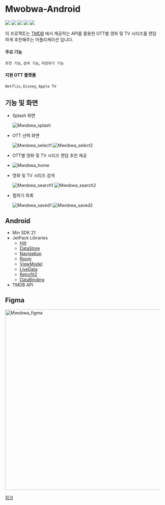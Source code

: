 # Mwobwa-Android

<p align="cetner">
  <img src="https://img.shields.io/badge/Android-3DDC84?style=for-the-badge&logo=Android&logoColor=white">
  <img src="https://img.shields.io/badge/Kotlin-7F52FF?style=for-the-badge&logo=Kotlin&logoColor=white">
  <img src="https://img.shields.io/badge/AndroidStudio-3DDC84?style=for-the-badge&logo=AndroidStudio&logoColor=white">
  <img src="https://img.shields.io/badge/Figma-F24E1E?style=for-the-badge&logo=Figma&logoColor=white">
  <img src="https://img.shields.io/badge/GitHub-181717?style=for-the-badge&logo=GitHub&logoColor=white">
</p>

이 프로젝트는 [TMDB](https://www.themoviedb.org/?language=ko) 에서 제공하는 API를 활용한 OTT별 영화 및 TV 시리즈를 랜덤하게 추천해주는 어플리케이션 입니다.


#### 주요 기능
`추천 기능`, `검색 기능`, `저장하기 기능`

#### 지원 OTT 플랫폼
`Netflix`, `Disney`, `Apple TV` 

## 기능 및 화면
- Splash 화면

  ![Mwobwa_splash](https://github.com/yoonhyeokCho/Mwobwa-Android/assets/90389363/86c395da-35d5-4878-846f-9006c7dd5c7b)

- OTT 선택 화면
    
  ![Mwobwa_select1](https://github.com/yoonhyeokCho/Mwobwa-Android/assets/90389363/4dbe7062-2c8b-4da9-895b-b395365c9cf8)
  ![Mwobwa_select2](https://github.com/yoonhyeokCho/Mwobwa-Android/assets/90389363/2001da9b-f468-4dd1-bcb0-1cfb0a6aefc6)

- OTT별 영화 및 TV 시리즈 랜덤 추천 제공
- 
  ![Mwobwa_home](https://github.com/yoonhyeokCho/Mwobwa-Android/assets/90389363/856c33a9-8c4d-46f9-bd5a-448efd6f8c31)

- 영화 및 TV 시리즈 검색
  
  ![Mwobwa_search1](https://github.com/yoonhyeokCho/Mwobwa-Android/assets/90389363/f62adc45-ba85-4ab0-9a22-c9c16e76b60e)
  ![Mwobwa_search2](https://github.com/yoonhyeokCho/Mwobwa-Android/assets/90389363/29f24f65-330b-4a3a-af28-0e2d9cbc1803)

- 찜하기 목록

  ![Mwobwa_saved1](https://github.com/yoonhyeokCho/Mwobwa-Android/assets/90389363/2f9ce2ba-4cda-4fee-94bd-dc0da54e3b40)
  ![Mwobwa_saved2](https://github.com/yoonhyeokCho/Mwobwa-Android/assets/90389363/73bb9efb-ca80-47bd-9fa8-0d8a334c0e35)

## Android
- Min SDK 21
- JetPack Libraries
  - [Hilt](https://dagger.dev/hilt/)
  - [DataStore](https://developer.android.com/topic/libraries/architecture/datastore)
  - [Navigation](https://developer.android.com/guide/navigation)
  - [Room](https://developer.android.com/training/data-storage/room)
  - [ViewModel](https://developer.android.com/topic/libraries/architecture/viewmodel)
  - [LiveData](https://developer.android.com/topic/libraries/architecture/livedata)
  - [Retrofit2](https://github.com/square/retrofit)
  - [DataBinding](https://developer.android.com/topic/libraries/data-binding)
- TMDB API

## Figma

<img width="587" alt="Mwobwa_figma" src="https://github.com/yoonhyeokCho/MRS-Android/assets/90389363/6ec99a80-97cc-419f-be2b-406f0c8123b8">

[링크](https://www.figma.com/file/1FhKItDB20gWC2d4MhrSN5/Mwobwa?type=design&node-id=0-1&mode=design&t=9mbdwQq8tjqN0yE0-0)
